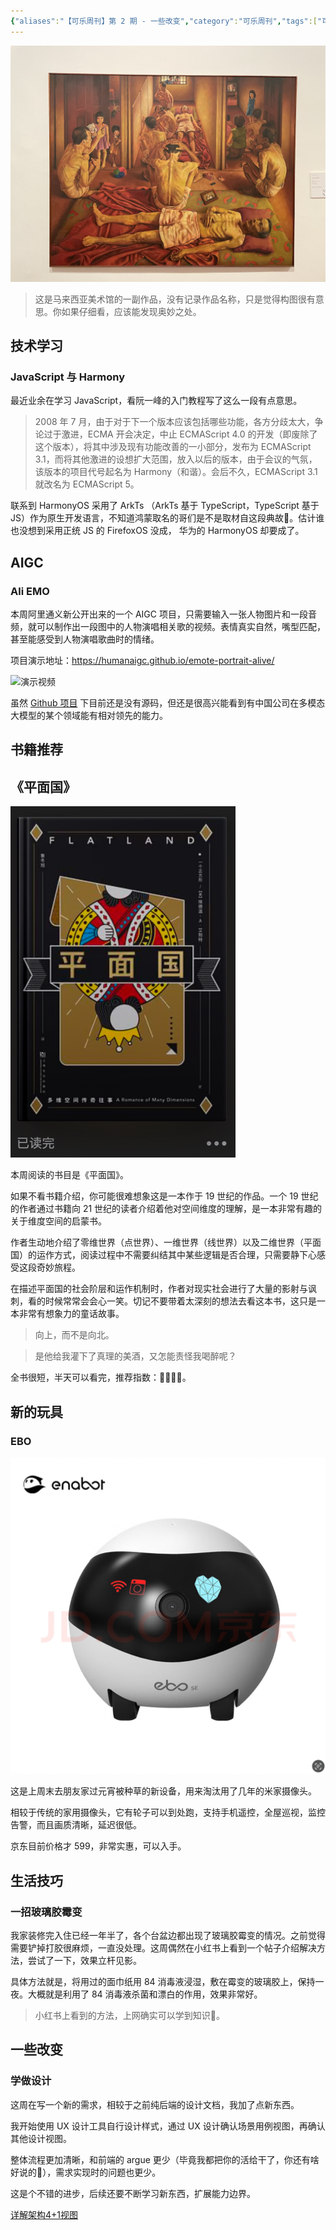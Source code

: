 ```yaml
---
{"aliases":"【可乐周刊】第 2 期 - 一些改变","category":"可乐周刊","tags":["可乐周刊"],"status":"published","link":"NA","date created":"2024-03-01 Fri 23:25:20","date modified":"2024-03-02 Sat 23:22:17","dg-publish":true,"permalink":"/Blog/Weekly/【可乐周刊】第 2 期 - 一些改变/","dgPassFrontmatter":true}
---
```


![Pasted image 20240301233430](https://github.com/Yunz93/PicRepo/raw/main/image/%E9%A9%AC%E6%9D%A5%E8%A5%BF%E4%BA%9A%E7%BE%8E%E6%9C%AF%E9%A6%86%E4%BD%9C%E5%93%81%201.png)

> 这是马来西亚美术馆的一副作品，没有记录作品名称，只是觉得构图很有意思。你如果仔细看，应该能发现奥妙之处。

## 技术学习

### JavaScript 与 Harmony

最近业余在学习 JavaScript，看阮一峰的入门教程写了这么一段有点意思。

>2008 年 7 月，由于对于下一个版本应该包括哪些功能，各方分歧太大，争论过于激进，ECMA 开会决定，中止 ECMAScript 4.0 的开发（即废除了这个版本），将其中涉及现有功能改善的一小部分，发布为 ECMAScript 3.1，而将其他激进的设想扩大范围，放入以后的版本，由于会议的气氛，该版本的项目代号起名为 Harmony（和谐）。会后不久，ECMAScript 3.1 就改名为 ECMAScript 5。

联系到 HarmonyOS 采用了 ArkTs （ArkTs 基于 TypeScript，TypeScript 基于 JS）作为原生开发语言，不知道鸿蒙取名的哥们是不是取材自这段典故🤣。估计谁也没想到采用正统 JS 的 FirefoxOS 没成， 华为的 HarmonyOS 却要成了。

## AIGC

### Ali EMO

本周阿里通义新公开出来的一个 AIGC 项目，只需要输入一张人物图片和一段音频，就可以制作出一段图中的人物演唱相关歌的视频。表情真实自然，嘴型匹配，甚至能感受到人物演唱歌曲时的情绪。

项目演示地址：<https://humanaigc.github.io/emote-portrait-alive/>

![演示视频](https://youtu.be/VlJ71kzcn9Y?si=SvfvS2ED6qFuTCwt)

虽然 [Github 项目](https://github.com/HumanAIGC/EMO) 下目前还是没有源码，但还是很高兴能看到有中国公司在多模态大模型的某个领域能有相对领先的能力。

## 书籍推荐

## 《平面国》

![Pasted image 20240301235511|200](https://github.com/Yunz93/PicRepo/raw/main/image/%E5%B9%B3%E9%9D%A2%E5%9B%BD.png)

本周阅读的书目是《平面国》。

如果不看书籍介绍，你可能很难想象这是一本作于 19 世纪的作品。一个 19 世纪的作者通过书籍向 21 世纪的读者介绍着他对空间维度的理解，是一本非常有趣的关于维度空间的启蒙书。

作者生动地介绍了零维世界（点世界）、一维世界（线世界）以及二维世界（平面国）的运作方式，阅读过程中不需要纠结其中某些逻辑是否合理，只需要静下心感受这段奇妙旅程。

在描述平面国的社会阶层和运作机制时，作者对现实社会进行了大量的影射与讽刺，看的时候常常会会心一笑。切记不要带着太深刻的想法去看这本书，这只是一本非常有想象力的童话故事。

>向上，而不是向北。

>是他给我灌下了真理的美酒，又怎能责怪我喝醉呢？

全书很短，半天可以看完，推荐指数：🌟🌟🌟🌟。

## 新的玩具

### EBO

![Pasted image 20240302194721|200](https://github.com/Yunz93/PicRepo/raw/main/image/ebo.png)

这是上周末去朋友家过元宵被种草的新设备，用来淘汰用了几年的米家摄像头。

相较于传统的家用摄像头，它有轮子可以到处跑，支持手机遥控，全屋巡视，监控告警，而且画质清晰，延迟很低。

京东目前价格才 599，非常实惠，可以入手。

## 生活技巧

### 一招玻璃胶霉变

我家装修完入住已经一年半了，各个台盆边都出现了玻璃胶霉变的情况。之前觉得需要铲掉打胶很麻烦，一直没处理。这周偶然在小红书上看到一个帖子介绍解决方法，尝试了一下，效果立杆见影。

具体方法就是，将用过的面巾纸用 84 消毒液浸湿，敷在霉变的玻璃胶上，保持一夜。大概就是利用了 84 消毒液杀菌和漂白的作用，效果非常好。

>小红书上看到的方法，上网确实可以学到知识🤣。

## 一些改变

### 学做设计

这周在写一个新的需求，相较于之前纯后端的设计文档，我加了点新东西。

我开始使用 UX 设计工具自行设计样式，通过 UX 设计确认场景用例视图，再确认其他设计视图。

整体流程更加清晰，和前端的 argue 更少（毕竟我都把你的活给干了，你还有啥好说的🤣），需求实现时的问题也更少。

这是个不错的进步，后续还要不断学习新东西，扩展能力边界。

[详解架构4+1视图](https://bbs.huaweicloud.com/blogs/375202)
